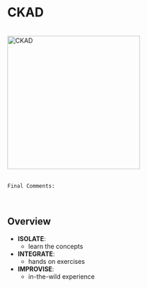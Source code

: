 # CKAD

<br>

<img width="300" alt="CKAD" src="https://user-images.githubusercontent.com/34093915/126874239-bee97f81-3fab-409f-95d9-6d09652a744f.png"> 

<br>
<br>

``` Final Comments: ```

<br>

## Overview
* **ISOLATE**: 
    * learn the concepts
* **INTEGRATE**: 
    * hands on exercises
* **IMPROVISE**: 
    * in-the-wild experience

